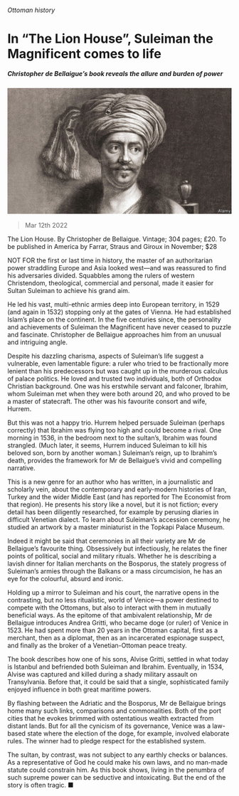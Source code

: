 ###### Ottoman history

# In “The Lion House”, Suleiman the Magnificent comes to life 

##### Christopher de Bellaigue’s book reveals the allure and burden of power 

![image](images/20220312_CUP002_0.jpg) 

> Mar 12th 2022 

The Lion House. By Christopher de Bellaigue. Vintage; 304 pages; £20. To be published in America by Farrar, Straus and Giroux in November; $28

NOT FOR the first or last time in history, the master of an authoritarian power straddling Europe and Asia looked west—and was reassured to find his adversaries divided. Squabbles among the rulers of western Christendom, theological, commercial and personal, made it easier for Sultan Suleiman to achieve his grand aim.


He led his vast, multi-ethnic armies deep into European territory, in 1529 (and again in 1532) stopping only at the gates of Vienna. He had established Islam’s place on the continent. In the five centuries since, the personality and achievements of Suleiman the Magnificent have never ceased to puzzle and fascinate. Christopher de Bellaigue approaches him from an unusual and intriguing angle.

Despite his dazzling charisma, aspects of Suleiman’s life suggest a vulnerable, even lamentable figure: a ruler who tried to be fractionally more lenient than his predecessors but was caught up in the murderous calculus of palace politics. He loved and trusted two individuals, both of Orthodox Christian background. One was his erstwhile servant and falconer, Ibrahim, whom Suleiman met when they were both around 20, and who proved to be a master of statecraft. The other was his favourite consort and wife, Hurrem.

But this was not a happy trio. Hurrem helped persuade Suleiman (perhaps correctly) that Ibrahim was flying too high and could become a rival. One morning in 1536, in the bedroom next to the sultan’s, Ibrahim was found strangled. (Much later, it seems, Hurrem induced Suleiman to kill his beloved son, born by another woman.) Suleiman’s reign, up to Ibrahim’s death, provides the framework for Mr de Bellaigue’s vivid and compelling narrative.

This is a new genre for an author who has written, in a journalistic and scholarly vein, about the contemporary and early-modern histories of Iran, Turkey and the wider Middle East (and has reported for The Economist from that region). He presents his story like a novel, but it is not fiction; every detail has been diligently researched, for example by perusing diaries in difficult Venetian dialect. To learn about Suleiman’s accession ceremony, he studied an artwork by a master miniaturist in the Topkapi Palace Museum.

Indeed it might be said that ceremonies in all their variety are Mr de Bellaigue’s favourite thing. Obsessively but infectiously, he relates the finer points of political, social and military rituals. Whether he is describing a lavish dinner for Italian merchants on the Bosporus, the stately progress of Suleiman’s armies through the Balkans or a mass circumcision, he has an eye for the colourful, absurd and ironic.

Holding up a mirror to Suleiman and his court, the narrative opens in the contrasting, but no less ritualistic, world of Venice—a power destined to compete with the Ottomans, but also to interact with them in mutually beneficial ways. As the epitome of that ambivalent relationship, Mr de Bellaigue introduces Andrea Gritti, who became doge (or ruler) of Venice in 1523. He had spent more than 20 years in the Ottoman capital, first as a merchant, then as a diplomat, then as an incarcerated espionage suspect, and finally as the broker of a Venetian-Ottoman peace treaty.

The book describes how one of his sons, Alvise Gritti, settled in what today is Istanbul and befriended both Suleiman and Ibrahim. Eventually, in 1534, Alvise was captured and killed during a shady military assault on Transylvania. Before that, it could be said that a single, sophisticated family enjoyed influence in both great maritime powers.

By flashing between the Adriatic and the Bosporus, Mr de Bellaigue brings home many such links, comparisons and commonalities. Both of the port cities that he evokes brimmed with ostentatious wealth extracted from distant lands. But for all the cynicism of its governance, Venice was a law-based state where the election of the doge, for example, involved elaborate rules. The winner had to pledge respect for the established system.

The sultan, by contrast, was not subject to any earthly checks or balances. As a representative of God he could make his own laws, and no man-made statute could constrain him. As this book shows, living in the penumbra of such supreme power can be seductive and intoxicating. But the end of the story is often tragic. ■

